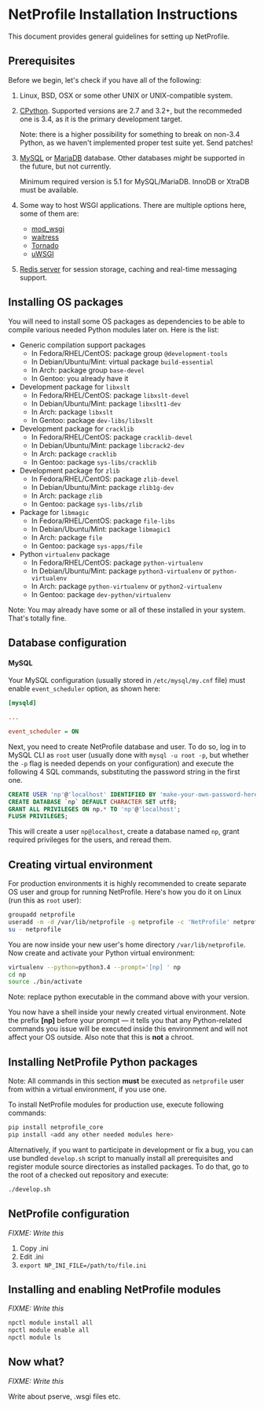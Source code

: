 NetProfile Installation Instructions
====================================

This document provides general guidelines for setting up NetProfile.

Prerequisites
-------------

Before we begin, let's check if you have all of the following:

1. Linux, BSD, OSX or some other UNIX or UNIX-compatible system.

2. [CPython][python]. Supported versions are 2.7 and 3.2+, but the recommeded
   one is 3.4, as it is the primary development target.

   Note: there is a higher possibility for something to break on non-3.4
   Python, as we haven't implemented proper test suite yet. Send patches!

3. [MySQL][mysql] or [MariaDB][maria] database. Other databases *might* be
   supported in the future, but not currently.

   Minimum required version is 5.1 for MySQL/MariaDB. InnoDB or XtraDB
   must be available.

4. Some way to host WSGI applications. There are multiple options here,
   some of them are:
   * [mod_wsgi](http://code.google.com/p/modwsgi/)
   * [waitress](https://github.com/Pylons/waitress)
   * [Tornado](http://www.tornadoweb.org/en/stable/)
   * [uWSGI](https://github.com/unbit/uwsgi)

5. [Redis server][redis] for session storage, caching and real-time messaging
   support.

Installing OS packages
----------------------

You will need to install some OS packages as dependencies to be able to
compile various needed Python modules later on. Here is the list:

* Generic compilation support packages
  - In Fedora/RHEL/CentOS: package group `@development-tools`
  - In Debian/Ubuntu/Mint: virtual package `build-essential`
  - In Arch: package group `base-devel`
  - In Gentoo: you already have it
* Development package for `libxslt`
  - In Fedora/RHEL/CentOS: package `libxslt-devel`
  - In Debian/Ubuntu/Mint: package `libxslt1-dev`
  - In Arch: package `libxslt`
  - In Gentoo: package `dev-libs/libxslt`
* Development package for `cracklib`
  - In Fedora/RHEL/CentOS: package `cracklib-devel`
  - In Debian/Ubuntu/Mint: package `libcrack2-dev`
  - In Arch: package `cracklib`
  - In Gentoo: package `sys-libs/cracklib`
* Development package for `zlib`
  - In Fedora/RHEL/CentOS: package `zlib-devel`
  - In Debian/Ubuntu/Mint: package `zlib1g-dev`
  - In Arch: package `zlib`
  - In Gentoo: package `sys-libs/zlib`
* Package for `libmagic`
  - In Fedora/RHEL/CentOS: package `file-libs`
  - In Debian/Ubuntu/Mint: package `libmagic1`
  - In Arch: package `file`
  - In Gentoo: package `sys-apps/file`
* Python `virtualenv` package
  - In Fedora/RHEL/CentOS: package `python-virtualenv`
  - In Debian/Ubuntu/Mint: package `python3-virtualenv` or `python-virtualenv`
  - In Arch: package `python-virtualenv` or `python2-virtualenv`
  - In Gentoo: package `dev-python/virtualenv`

Note: You may already have some or all of these installed in your system.
That's totally fine.

Database configuration
----------------------

#### MySQL

Your MySQL configuration (usually stored in `/etc/mysql/my.cnf` file) must
enable `event_scheduler` option, as shown here:

```INI
[mysqld]

...

event_scheduler = ON
```

Next, you need to create NetProfile database and user. To do so, log in to
MySQL CLI as `root` user (usually done with `mysql -u root -p`, but whether
the `-p` flag is needed depends on your configuration) and execute
the following 4 SQL commands, substituting the password string in the first
one.

```SQL
CREATE USER 'np'@'localhost' IDENTIFIED BY 'make-your-own-password-here';
CREATE DATABASE `np` DEFAULT CHARACTER SET utf8;
GRANT ALL PRIVILEGES ON np.* TO 'np'@'localhost';
FLUSH PRIVILEGES;
```

This will create a user `np@localhost`, create a database named `np`, grant
required privileges for the users, and reread them.

Creating virtual environment
----------------------------

For production environments it is highly recommended to create separate OS
user and group for running NetProfile. Here's how you do it on Linux (run
this as `root` user):

```sh
groupadd netprofile
useradd -m -d /var/lib/netprofile -g netprofile -c 'NetProfile' netprofile
su - netprofile
```

You are now inside your new user's home directory `/var/lib/netprofile`. Now
create and activate your Python virtual environment:

```sh
virtualenv --python=python3.4 --prompt='[np] ' np
cd np
source ./bin/activate
```

Note: replace python executable in the command above with your version.

You now have a shell inside your newly created virtual environment. Note
the prefix **[np]** before your prompt — it tells you that any Python-related
commands you issue will be executed inside this environment and will not
affect your OS outside. Also note that this is **not** a chroot.

Installing NetProfile Python packages
-------------------------------------

Note: All commands in this section **must** be executed as `netprofile` user
from within a virtual environment, if you use one.

To install NetProfile modules for production use, execute following commands:

```sh
pip install netprofile_core
pip install <add any other needed modules here>
```

Alternatively, if you want to participate in development or fix a bug, you
can use bundled `develop.sh` script to manually install all prerequisites
and register module source directories as installed packages. To do that,
go to the root of a checked out repository and execute:

```sh
./develop.sh
```

NetProfile configuration
------------------------

*FIXME: Write this*

1. Copy .ini
2. Edit .ini
3. `export NP_INI_FILE=/path/to/file.ini`

Installing and enabling NetProfile modules
------------------------------------------

*FIXME: Write this*

```sh
npctl module install all
npctl module enable all
npctl module ls
```

Now what?
---------

*FIXME: Write this*

Write about pserve, .wsgi files etc.

  [python]: https://www.python.org/
  [mysql]: https://www.mysql.com/
  [maria]: https://mariadb.com/
  [redis]: http://redis.io/

